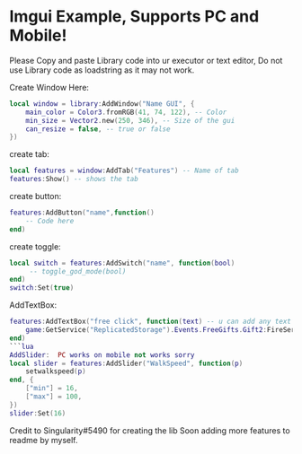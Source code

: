 # Imgui Example, Supports PC and Mobile!

Please Copy and paste Library code into ur executor or text editor, Do not use Library code as loadstring as it may not work.

Create Window Here:
```lua
local window = library:AddWindow("Name GUI", {
	main_color = Color3.fromRGB(41, 74, 122), -- Color
	min_size = Vector2.new(250, 346), -- Size of the gui
	can_resize = false, -- true or false
})
```
create tab:
```lua
local features = window:AddTab("Features") -- Name of tab
features:Show() -- shows the tab
```
create button:
```lua
features:AddButton("name",function()
	-- Code here
end)
```
create toggle:
```lua
local switch = features:AddSwitch("name", function(bool)
	 -- toggle_god_mode(bool)
end)
switch:Set(true)
```
AddTextBox:
```lua
features:AddTextBox("free click", function(text) -- u can add any text to "text"
	game:GetService("ReplicatedStorage").Events.FreeGifts.Gift2:FireServer(text,"Clicks",false,false,"Normal")
end)
```lua
AddSlider:  PC works on mobile not works sorry
local slider = features:AddSlider("WalkSpeed", function(p)
	setwalkspeed(p)
end, {
	["min"] = 16,
	["max"] = 100,
})
slider:Set(16)
```


Credit to Singularity#5490 for creating the lib
Soon adding more features to readme by myself.
